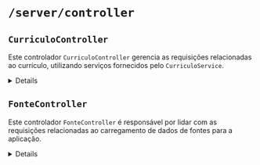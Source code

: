 # `/server/controller`

## `CurriculoController`

Este controlador `CurriculoController` gerencia as requisições relacionadas ao currículo, utilizando serviços fornecidos pelo `CurriculoService`.

<details>

### Métodos

#### `async carregarDados(req, res)`

Carrega os dados do currículo através do serviço `CurriculoService` e responde com os dados obtidos.

##### Parâmetros

- `req` (object): Objeto de requisição.
- `res` (object): Objeto de resposta.

##### Exemplo de Uso

```javascript
import CurriculoController from '../server/controller/CurriculoController';

const controller = new CurriculoController();

// Exemplo de chamada do método carregarDados
controller.carregarDados(req, res);
```
### Instalação

Certifique-se de que a classe `CurriculoController` está exportada corretamente no seu arquivo e importada onde necessário.

```javascript
// No arquivo CurriculoController.js
export default CurriculoController;

// Exemplo de importação em outro arquivo
import CurriculoController from '../server/controller/CurriculoController';
```
</details>

## `FonteController`

Este controlador `FonteController` é responsável por lidar com as requisições relacionadas ao carregamento de dados de fontes para a aplicação.

<details>

### Métodos

#### `async carregarDados(req, res)`

Método assíncrono que lida com a requisição para carregar dados de fontes.

##### Parâmetros

- `req` (object): Objeto de requisição HTTP.
- `res` (object): Objeto de resposta HTTP.

##### Comportamento

- Utiliza a instância de `FonteService` para carregar os dados.
- Retorna os dados de fontes em formato JSON com status 200 se bem-sucedido.
- Retorna status 500 com mensagem de erro se houver algum problema durante o carregamento dos dados.

##### Exemplo de Uso

```javascript
import FonteController from '../server/controller/FonteController';

// Exemplo de utilização do método carregarDados
const controller = new FonteController();
controller.carregarDados(req, res);
```
### Instalação

Certifique-se de que a classe `FonteController` está exportada corretamente no seu arquivo e importada onde necessário.

```javascript
// No arquivo FonteController.js
export default FonteController;

// Exemplo de importação em outro arquivo
import FonteController from '../server/controller/FonteController';
```
